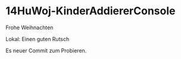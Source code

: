# 14HuWoj-KinderAddiererConsole
Frohe Weihnachten

Lokal:
Einen guten Rutsch

Es neuer Commit zum Probieren.
